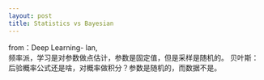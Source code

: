 ```yaml
---
layout: post
title: Statistics vs Bayesian
---
```


from：Deep Learning- lan,  
频率派，学习是对参数做点估计，参数是固定值，但是采样是随机的。
贝叶斯：后验概率公式还是啥，对概率做积分？参数是随机的，而数据不是。
